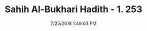 ---
title        : "Sahih Al-Bukhari Hadith - 1. 253"
date         : 7/25/2018 1:49:03 PM
draft        : false
type         : "hadith"
layout       : "hadith"
BookCode     : "SHB"
VolumeNumber : "1"
HadithNumber : "253"
categories  :  ["Ghusl-Bathing with a Sa of water"]
tags  :  ["Ibn Abbas"]
---
